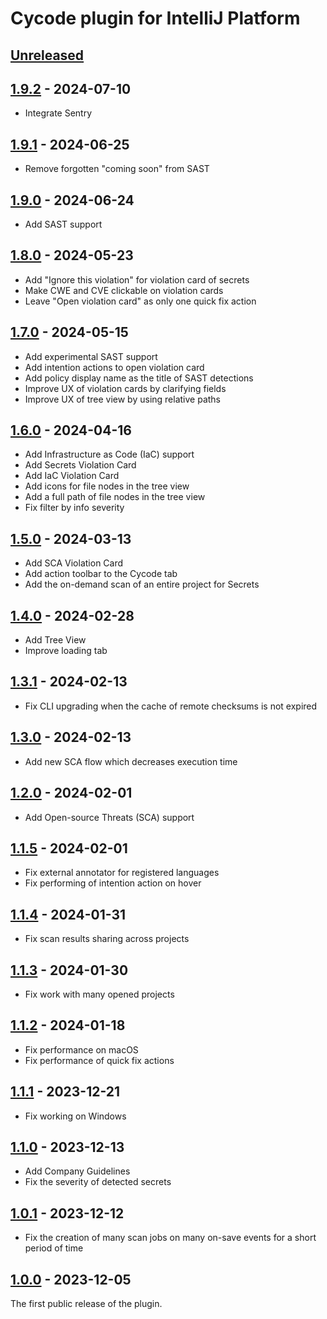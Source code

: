 <!-- Keep a Changelog guide -> https://keepachangelog.com -->

# Cycode plugin for IntelliJ Platform

## [Unreleased]

## [1.9.2] - 2024-07-10

- Integrate Sentry

## [1.9.1] - 2024-06-25

- Remove forgotten "coming soon" from SAST

## [1.9.0] - 2024-06-24

- Add SAST support

## [1.8.0] - 2024-05-23

- Add "Ignore this violation" for violation card of secrets
- Make CWE and CVE clickable on violation cards
- Leave "Open violation card" as only one quick fix action

## [1.7.0] - 2024-05-15

- Add experimental SAST support
- Add intention actions to open violation card
- Add policy display name as the title of SAST detections
- Improve UX of violation cards by clarifying fields
- Improve UX of tree view by using relative paths

## [1.6.0] - 2024-04-16

- Add Infrastructure as Code (IaC) support
- Add Secrets Violation Card
- Add IaC Violation Card
- Add icons for file nodes in the tree view
- Add a full path of file nodes in the tree view
- Fix filter by info severity

## [1.5.0] - 2024-03-13

- Add SCA Violation Card
- Add action toolbar to the Cycode tab
- Add the on-demand scan of an entire project for Secrets

## [1.4.0] - 2024-02-28

- Add Tree View
- Improve loading tab

## [1.3.1] - 2024-02-13

- Fix CLI upgrading when the cache of remote checksums is not expired

## [1.3.0] - 2024-02-13

- Add new SCA flow which decreases execution time

## [1.2.0] - 2024-02-01

- Add Open-source Threats (SCA) support

## [1.1.5] - 2024-02-01

- Fix external annotator for registered languages
- Fix performing of intention action on hover

## [1.1.4] - 2024-01-31

- Fix scan results sharing across projects

## [1.1.3] - 2024-01-30

- Fix work with many opened projects

## [1.1.2] - 2024-01-18

- Fix performance on macOS
- Fix performance of quick fix actions

## [1.1.1] - 2023-12-21

- Fix working on Windows

## [1.1.0] - 2023-12-13

- Add Company Guidelines
- Fix the severity of detected secrets

## [1.0.1] - 2023-12-12

- Fix the creation of many scan jobs on many on-save events for a short period of time

## [1.0.0] - 2023-12-05

The first public release of the plugin.

[1.9.2]: https://github.com/cycodehq/intellij-platform-plugin/releases/tag/v1.9.2

[1.9.1]: https://github.com/cycodehq/intellij-platform-plugin/releases/tag/v1.9.1

[1.9.0]: https://github.com/cycodehq/intellij-platform-plugin/releases/tag/v1.9.0

[1.8.0]: https://github.com/cycodehq/intellij-platform-plugin/releases/tag/v1.8.0

[1.7.0]: https://github.com/cycodehq/intellij-platform-plugin/releases/tag/v1.7.0

[1.6.0]: https://github.com/cycodehq/intellij-platform-plugin/releases/tag/v1.6.0

[1.5.0]: https://github.com/cycodehq/intellij-platform-plugin/releases/tag/v1.5.0

[1.4.0]: https://github.com/cycodehq/intellij-platform-plugin/releases/tag/v1.4.0

[1.3.1]: https://github.com/cycodehq/intellij-platform-plugin/releases/tag/v1.3.1

[1.3.0]: https://github.com/cycodehq/intellij-platform-plugin/releases/tag/v1.3.0

[1.2.0]: https://github.com/cycodehq/intellij-platform-plugin/releases/tag/v1.2.0

[1.1.5]: https://github.com/cycodehq/intellij-platform-plugin/releases/tag/v1.1.5

[1.1.4]: https://github.com/cycodehq/intellij-platform-plugin/releases/tag/v1.1.4

[1.1.3]: https://github.com/cycodehq/intellij-platform-plugin/releases/tag/v1.1.3

[1.1.2]: https://github.com/cycodehq/intellij-platform-plugin/releases/tag/v1.1.2

[1.1.1]: https://github.com/cycodehq/intellij-platform-plugin/releases/tag/v1.1.1

[1.1.0]: https://github.com/cycodehq/intellij-platform-plugin/releases/tag/v1.1.0

[1.0.1]: https://github.com/cycodehq/intellij-platform-plugin/releases/tag/v1.0.1

[1.0.0]: https://github.com/cycodehq/intellij-platform-plugin/releases/tag/v1.0.0

[Unreleased]: https://github.com/cycodehq/intellij-platform-plugin/compare/v1.9.2...HEAD
